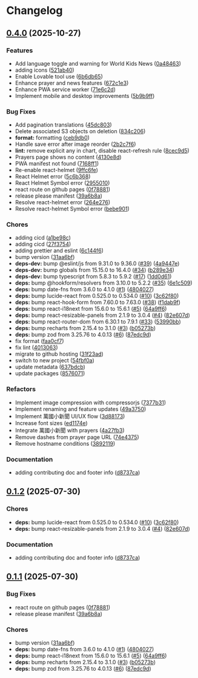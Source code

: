 # Changelog

## [0.4.0](https://github.com/Fruitful-Tools/sim-weekly-prayers/compare/v0.3.0...v0.4.0) (2025-10-27)


### Features

* Add language toggle and warning for World Kids News ([0a48463](https://github.com/Fruitful-Tools/sim-weekly-prayers/commit/0a48463078690b9fa7d8756b66e778ada4de46ac))
* adding icons ([521ab40](https://github.com/Fruitful-Tools/sim-weekly-prayers/commit/521ab40394cbc930e5f750259c669fb6dd7a578c))
* Enable Lovable tool use ([6b6db65](https://github.com/Fruitful-Tools/sim-weekly-prayers/commit/6b6db65dd059334261c553ab26b1366dd03725b2))
* Enhance prayer and news features ([672c1e3](https://github.com/Fruitful-Tools/sim-weekly-prayers/commit/672c1e3ba6a2e0717ec492f66c683bcef80bf5ee))
* Enhance PWA service worker ([71e6c2d](https://github.com/Fruitful-Tools/sim-weekly-prayers/commit/71e6c2d3e1a96017f51108d7b7ca67c08f8c73d2))
* Implement mobile and desktop improvements ([5b9b9ff](https://github.com/Fruitful-Tools/sim-weekly-prayers/commit/5b9b9fff655bad22295c61c7847f343116a87758))


### Bug Fixes

* Add pagination translations ([45dc803](https://github.com/Fruitful-Tools/sim-weekly-prayers/commit/45dc803c0d8d50cc73f2392251f21aa34caebd3d))
* Delete associated S3 objects on deletion ([834c206](https://github.com/Fruitful-Tools/sim-weekly-prayers/commit/834c20659ec98c093ff6b0f9e23a675151a2b7c6))
* **format:** formatting ([ceb9db0](https://github.com/Fruitful-Tools/sim-weekly-prayers/commit/ceb9db0f0e12b84b8afd8b24d92c77edd589be49))
* Handle save error after image reorder ([2b2c7f6](https://github.com/Fruitful-Tools/sim-weekly-prayers/commit/2b2c7f68b7fbba2888e5a6352a2863ee7776cc22))
* **lint:** remove explicit any in chart, disable react-refresh rule ([8cec9d5](https://github.com/Fruitful-Tools/sim-weekly-prayers/commit/8cec9d545b57915b9ea43c38cc91a835ce93f933))
* Prayers page shows no content ([4130e8d](https://github.com/Fruitful-Tools/sim-weekly-prayers/commit/4130e8d40410c631e85129fda7be3872b3d62361))
* PWA manifest not found ([7168ff1](https://github.com/Fruitful-Tools/sim-weekly-prayers/commit/7168ff1c857e9bcd77914454a0b474f4ad186f9e))
* Re-enable react-helmet ([9ffc6fe](https://github.com/Fruitful-Tools/sim-weekly-prayers/commit/9ffc6fe24a3e750081ab97eb2c1ecbad6ec7c14c))
* React Helmet error ([5c6b368](https://github.com/Fruitful-Tools/sim-weekly-prayers/commit/5c6b368a1e5ab9d7191b14cfc7a5e6a678f71c19))
* React Helmet Symbol error ([2955010](https://github.com/Fruitful-Tools/sim-weekly-prayers/commit/2955010384fc86459db72894e0de5848c3637ac3))
* react route on github pages ([0f78881](https://github.com/Fruitful-Tools/sim-weekly-prayers/commit/0f7888193d4131a93e18dc017e221fddbd451091))
* release please manifest ([39a6b8a](https://github.com/Fruitful-Tools/sim-weekly-prayers/commit/39a6b8a2e36587caf6d676b31800c1b202144f86))
* Resolve react-helmet error ([264e276](https://github.com/Fruitful-Tools/sim-weekly-prayers/commit/264e276028a650b99229625f3c2687331e10a279))
* Resolve react-helmet Symbol error ([bebe901](https://github.com/Fruitful-Tools/sim-weekly-prayers/commit/bebe901f0d2500b8688d9c5bafa6e66b6d119a4e))


### Chores

* adding cicd ([a1be98c](https://github.com/Fruitful-Tools/sim-weekly-prayers/commit/a1be98c62731bf066fbda5c3fa4054038278fc1e))
* adding cicd ([27f3754](https://github.com/Fruitful-Tools/sim-weekly-prayers/commit/27f37541b10b62e9720d5487f8c42c0a118e103d))
* adding prettier and eslint ([6c144f6](https://github.com/Fruitful-Tools/sim-weekly-prayers/commit/6c144f6d908237b34ecf3a02f44bdc6a32718ba8))
* bump version ([31aa6bf](https://github.com/Fruitful-Tools/sim-weekly-prayers/commit/31aa6bf925e94efa4ef0a58c3ba239eefa2123a2))
* **deps-dev:** bump @eslint/js from 9.31.0 to 9.36.0 ([#39](https://github.com/Fruitful-Tools/sim-weekly-prayers/issues/39)) ([4a9447e](https://github.com/Fruitful-Tools/sim-weekly-prayers/commit/4a9447e47f1eac4197c6b65d7244addfbb20809b))
* **deps-dev:** bump globals from 15.15.0 to 16.4.0 ([#34](https://github.com/Fruitful-Tools/sim-weekly-prayers/issues/34)) ([b289e34](https://github.com/Fruitful-Tools/sim-weekly-prayers/commit/b289e34fc965887cf44c2a4481910eff7ca60336))
* **deps-dev:** bump typescript from 5.8.3 to 5.9.2 ([#17](https://github.com/Fruitful-Tools/sim-weekly-prayers/issues/17)) ([1dd0d61](https://github.com/Fruitful-Tools/sim-weekly-prayers/commit/1dd0d61f66b660ced6ee6b948bd59f9afeed74ec))
* **deps:** bump @hookform/resolvers from 3.10.0 to 5.2.2 ([#35](https://github.com/Fruitful-Tools/sim-weekly-prayers/issues/35)) ([6e1c509](https://github.com/Fruitful-Tools/sim-weekly-prayers/commit/6e1c509fc839c326b7e7e2dbb6aef18e7742ac96))
* **deps:** bump date-fns from 3.6.0 to 4.1.0 ([#1](https://github.com/Fruitful-Tools/sim-weekly-prayers/issues/1)) ([4804027](https://github.com/Fruitful-Tools/sim-weekly-prayers/commit/480402717a787dbb7c239ef54de112be21ea9d14))
* **deps:** bump lucide-react from 0.525.0 to 0.534.0 ([#10](https://github.com/Fruitful-Tools/sim-weekly-prayers/issues/10)) ([3c62f80](https://github.com/Fruitful-Tools/sim-weekly-prayers/commit/3c62f80aafd9e33262815a94f558a17a16641152))
* **deps:** bump react-hook-form from 7.60.0 to 7.63.0 ([#38](https://github.com/Fruitful-Tools/sim-weekly-prayers/issues/38)) ([f1dab9f](https://github.com/Fruitful-Tools/sim-weekly-prayers/commit/f1dab9f05a4a1d114bd6e55e5e65ddcd4ff03ffd))
* **deps:** bump react-i18next from 15.6.0 to 15.6.1 ([#5](https://github.com/Fruitful-Tools/sim-weekly-prayers/issues/5)) ([64a9ff6](https://github.com/Fruitful-Tools/sim-weekly-prayers/commit/64a9ff69f33b2862ab41aad6d7d3b7495defaa52))
* **deps:** bump react-resizable-panels from 2.1.9 to 3.0.4 ([#4](https://github.com/Fruitful-Tools/sim-weekly-prayers/issues/4)) ([82e607d](https://github.com/Fruitful-Tools/sim-weekly-prayers/commit/82e607de133d08542af8d0a4f566106a67e9fec2))
* **deps:** bump react-router-dom from 6.30.1 to 7.9.1 ([#33](https://github.com/Fruitful-Tools/sim-weekly-prayers/issues/33)) ([53990bb](https://github.com/Fruitful-Tools/sim-weekly-prayers/commit/53990bb33b94f7d1e3c59d4b31e97385e1e82759))
* **deps:** bump recharts from 2.15.4 to 3.1.0 ([#3](https://github.com/Fruitful-Tools/sim-weekly-prayers/issues/3)) ([b05273b](https://github.com/Fruitful-Tools/sim-weekly-prayers/commit/b05273b70c7564fbecc50d3217b626128e279e44))
* **deps:** bump zod from 3.25.76 to 4.0.13 ([#6](https://github.com/Fruitful-Tools/sim-weekly-prayers/issues/6)) ([87edc9d](https://github.com/Fruitful-Tools/sim-weekly-prayers/commit/87edc9df20a3c3b7a25a73f91c97076f0b37bfcc))
* fix format ([faa0cf7](https://github.com/Fruitful-Tools/sim-weekly-prayers/commit/faa0cf7abb8952bce2cffb502373eb985d8d10c0))
* fix lint ([4013063](https://github.com/Fruitful-Tools/sim-weekly-prayers/commit/4013063901aaa9c2b6f3c2fcc74db28ae00b1b51))
* migrate to github hosting ([31f23ad](https://github.com/Fruitful-Tools/sim-weekly-prayers/commit/31f23ad00618da9e2f3babd7ee241285dd888b37))
* switch to new project ([54fbf0a](https://github.com/Fruitful-Tools/sim-weekly-prayers/commit/54fbf0a6a9ae2c1088ce89fec357317c976c7d62))
* update metadata ([637bdcb](https://github.com/Fruitful-Tools/sim-weekly-prayers/commit/637bdcb45ed4edc14eaec00363975a861e070035))
* update packages ([8576071](https://github.com/Fruitful-Tools/sim-weekly-prayers/commit/85760717302dec255de5b949efac8c719468f097))


### Refactors

* Implement image compression with compressorjs ([7377b31](https://github.com/Fruitful-Tools/sim-weekly-prayers/commit/7377b31d1eaffa6de0ab404088327c412b6b474b))
* Implement renaming and feature updates ([49a3750](https://github.com/Fruitful-Tools/sim-weekly-prayers/commit/49a3750bd1f6223a0dd323a9457b7794bb062868))
* Implement 萬國小新聞 UI/UX flow ([3d88173](https://github.com/Fruitful-Tools/sim-weekly-prayers/commit/3d881732f9c9b1e6b0b91086107e3cd60839953b))
* Increase font sizes ([ed1174e](https://github.com/Fruitful-Tools/sim-weekly-prayers/commit/ed1174e6157883bbc2ef434177b026090bf014ef))
* Integrate 萬國小新聞 with prayers ([4a27fb3](https://github.com/Fruitful-Tools/sim-weekly-prayers/commit/4a27fb341cceb70310e3139ae9a0d00685e3c0f9))
* Remove dashes from prayer page URL ([74e4375](https://github.com/Fruitful-Tools/sim-weekly-prayers/commit/74e43753bb32bda0d3e7b9a03d54c0b066bde87f))
* Remove hostname conditions ([3892119](https://github.com/Fruitful-Tools/sim-weekly-prayers/commit/38921195566af2cb66cc6d3e788b6b50e10b3d2f))


### Documentation

* adding contributing doc and footer info ([d8737ca](https://github.com/Fruitful-Tools/sim-weekly-prayers/commit/d8737ca886969374f460276af3504a3de828a628))

## [0.1.2](https://github.com/Fruitful-Tools/sim-weekly-prayers/compare/v0.1.1...v0.1.2) (2025-07-30)


### Chores

* **deps:** bump lucide-react from 0.525.0 to 0.534.0 ([#10](https://github.com/Fruitful-Tools/sim-weekly-prayers/issues/10)) ([3c62f80](https://github.com/Fruitful-Tools/sim-weekly-prayers/commit/3c62f80aafd9e33262815a94f558a17a16641152))
* **deps:** bump react-resizable-panels from 2.1.9 to 3.0.4 ([#4](https://github.com/Fruitful-Tools/sim-weekly-prayers/issues/4)) ([82e607d](https://github.com/Fruitful-Tools/sim-weekly-prayers/commit/82e607de133d08542af8d0a4f566106a67e9fec2))


### Documentation

* adding contributing doc and footer info ([d8737ca](https://github.com/Fruitful-Tools/sim-weekly-prayers/commit/d8737ca886969374f460276af3504a3de828a628))

## [0.1.1](https://github.com/Fruitful-Tools/sim-weekly-prayers/compare/v0.1.0...v0.1.1) (2025-07-30)


### Bug Fixes

* react route on github pages ([0f78881](https://github.com/Fruitful-Tools/sim-weekly-prayers/commit/0f7888193d4131a93e18dc017e221fddbd451091))
* release please manifest ([39a6b8a](https://github.com/Fruitful-Tools/sim-weekly-prayers/commit/39a6b8a2e36587caf6d676b31800c1b202144f86))


### Chores

* bump version ([31aa6bf](https://github.com/Fruitful-Tools/sim-weekly-prayers/commit/31aa6bf925e94efa4ef0a58c3ba239eefa2123a2))
* **deps:** bump date-fns from 3.6.0 to 4.1.0 ([#1](https://github.com/Fruitful-Tools/sim-weekly-prayers/issues/1)) ([4804027](https://github.com/Fruitful-Tools/sim-weekly-prayers/commit/480402717a787dbb7c239ef54de112be21ea9d14))
* **deps:** bump react-i18next from 15.6.0 to 15.6.1 ([#5](https://github.com/Fruitful-Tools/sim-weekly-prayers/issues/5)) ([64a9ff6](https://github.com/Fruitful-Tools/sim-weekly-prayers/commit/64a9ff69f33b2862ab41aad6d7d3b7495defaa52))
* **deps:** bump recharts from 2.15.4 to 3.1.0 ([#3](https://github.com/Fruitful-Tools/sim-weekly-prayers/issues/3)) ([b05273b](https://github.com/Fruitful-Tools/sim-weekly-prayers/commit/b05273b70c7564fbecc50d3217b626128e279e44))
* **deps:** bump zod from 3.25.76 to 4.0.13 ([#6](https://github.com/Fruitful-Tools/sim-weekly-prayers/issues/6)) ([87edc9d](https://github.com/Fruitful-Tools/sim-weekly-prayers/commit/87edc9df20a3c3b7a25a73f91c97076f0b37bfcc))

